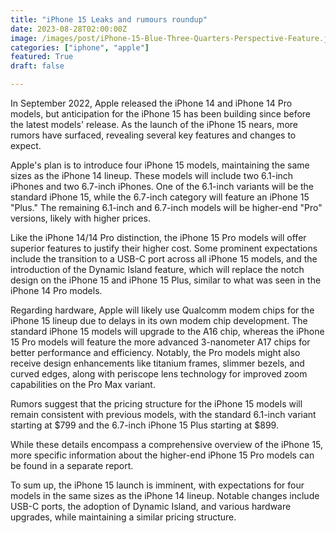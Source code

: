 ```yaml
---
title: "iPhone 15 Leaks and rumours roundup"
date: 2023-08-28T02:00:00Z
image: /images/post/iPhone-15-Blue-Three-Quarters-Perspective-Feature.jpg
categories: ["iphone", "apple"]
featured: True
draft: false

---
```


In September 2022, Apple released the iPhone 14 and iPhone 14 Pro models, but anticipation for the iPhone 15 has been building since before the latest models' release. As the launch of the iPhone 15 nears, more rumors have surfaced, revealing several key features and changes to expect.

Apple's plan is to introduce four iPhone 15 models, maintaining the same sizes as the iPhone 14 lineup. These models will include two 6.1-inch iPhones and two 6.7-inch iPhones. One of the 6.1-inch variants will be the standard iPhone 15, while the 6.7-inch category will feature an iPhone 15 "Plus." The remaining 6.1-inch and 6.7-inch models will be higher-end "Pro" versions, likely with higher prices.

Like the iPhone 14/14 Pro distinction, the iPhone 15 Pro models will offer superior features to justify their higher cost. Some prominent expectations include the transition to a USB-C port across all iPhone 15 models, and the introduction of the Dynamic Island feature, which will replace the notch design on the iPhone 15 and iPhone 15 Plus, similar to what was seen in the iPhone 14 Pro models.

Regarding hardware, Apple will likely use Qualcomm modem chips for the iPhone 15 lineup due to delays in its own modem chip development. The standard iPhone 15 models will upgrade to the A16 chip, whereas the iPhone 15 Pro models will feature the more advanced 3-nanometer A17 chips for better performance and efficiency. Notably, the Pro models might also receive design enhancements like titanium frames, slimmer bezels, and curved edges, along with periscope lens technology for improved zoom capabilities on the Pro Max variant.

Rumors suggest that the pricing structure for the iPhone 15 models will remain consistent with previous models, with the standard 6.1-inch variant starting at $799 and the 6.7-inch iPhone 15 Plus starting at $899.

While these details encompass a comprehensive overview of the iPhone 15, more specific information about the higher-end iPhone 15 Pro models can be found in a separate report.

To sum up, the iPhone 15 launch is imminent, with expectations for four models in the same sizes as the iPhone 14 lineup. Notable changes include USB-C ports, the adoption of Dynamic Island, and various hardware upgrades, while maintaining a similar pricing structure.